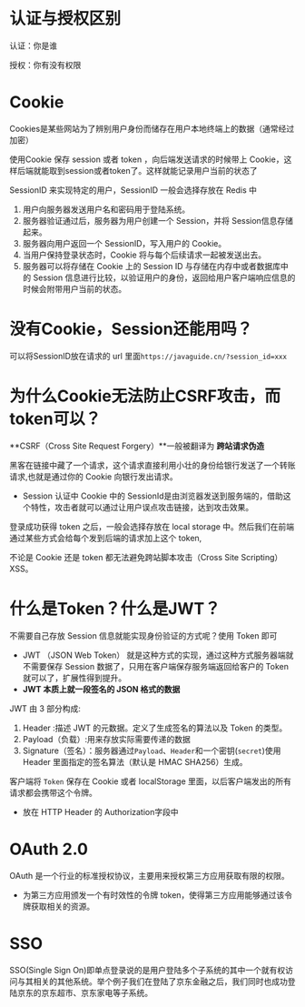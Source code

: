 # 认证与授权区别

认证：你是谁

授权：你有没有权限

# Cookie

Cookies是某些网站为了辨别用户身份而储存在用户本地终端上的数据（通常经过加密）

使用Cookie 保存 session 或者 token ，向后端发送请求的时候带上 Cookie，这样后端就能取到session或者token了。这样就能记录用户当前的状态了

SessionID 来实现特定的用户，SessionID 一般会选择存放在 Redis 中

1. 用户向服务器发送用户名和密码用于登陆系统。
2. 服务器验证通过后，服务器为用户创建一个 Session，并将 Session信息存储 起来。
3. 服务器向用户返回一个 SessionID，写入用户的 Cookie。
4. 当用户保持登录状态时，Cookie 将与每个后续请求一起被发送出去。
5. 服务器可以将存储在 Cookie 上的 Session ID 与存储在内存中或者数据库中的 Session 信息进行比较，以验证用户的身份，返回给用户客户端响应信息的时候会附带用户当前的状态。

# 没有Cookie，Session还能用吗？

可以将SessionID放在请求的 url 里面`https://javaguide.cn/?session_id=xxx` 

# 为什么Cookie无法防止CSRF攻击，而token可以？

**CSRF（Cross Site Request Forgery）**一般被翻译为 **跨站请求伪造** 

黑客在链接中藏了一个请求，这个请求直接利用小壮的身份给银行发送了一个转账请求,也就是通过你的 Cookie 向银行发出请求。

- Session 认证中 Cookie 中的 SessionId是由浏览器发送到服务端的，借助这个特性，攻击者就可以通过让用户误点攻击链接，达到攻击效果。

登录成功获得 token 之后，一般会选择存放在 local storage 中。然后我们在前端通过某些方式会给每个发到后端的请求加上这个 token,

不论是 Cookie 还是 token 都无法避免跨站脚本攻击（Cross Site Scripting）XSS。

# 什么是Token？什么是JWT？

不需要自己存放 Session 信息就能实现身份验证的方式呢？使用 Token 即可

- JWT （JSON Web Token） 就是这种方式的实现，通过这种方式服务器端就不需要保存 Session 数据了，只用在客户端保存服务端返回给客户的 Token 就可以了，扩展性得到提升。
- **JWT 本质上就一段签名的 JSON 格式的数据**



JWT 由 3 部分构成:

1. Header :描述 JWT 的元数据。定义了生成签名的算法以及 Token 的类型。
2. Payload（负载）:用来存放实际需要传递的数据
3. Signature（签名）：服务器通过`Payload`、`Header`和一个密钥(`secret`)使用 Header 里面指定的签名算法（默认是 HMAC SHA256）生成。

客户端将 `Token` 保存在 Cookie 或者 localStorage 里面，以后客户端发出的所有请求都会携带这个令牌。

- 放在 HTTP Header 的 Authorization字段中

# OAuth 2.0

OAuth 是一个行业的标准授权协议，主要用来授权第三方应用获取有限的权限。

- 为第三方应用颁发一个有时效性的令牌 token，使得第三方应用能够通过该令牌获取相关的资源。

# SSO

SSO(Single Sign On)即单点登录说的是用户登陆多个子系统的其中一个就有权访问与其相关的其他系统。举个例子我们在登陆了京东金融之后，我们同时也成功登陆京东的京东超市、京东家电等子系统。